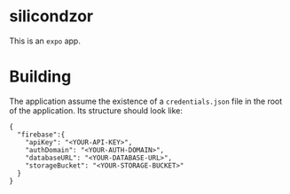# silicondzor

This is an `expo` app.

# Building

The application assume the existence of a `credentials.json` file in
the root of the application. Its structure should look like:

```
{
  "firebase":{
    "apiKey": "<YOUR-API-KEY>",
    "authDomain": "<YOUR-AUTH-DOMAIN>",
    "databaseURL": "<YOUR-DATABASE-URL>",
    "storageBucket": "<YOUR-STORAGE-BUCKET>"
  }
}
```
